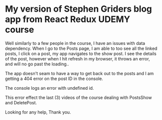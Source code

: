 # My version of Stephen Griders blog app from React Redux UDEMY course

Well similarly to a few people in the course, I have an issues with data dependency.  When I go to the Posts page, I am able to too see all the linked posts, I click on a post, my app navigates to the show post.  I see the details of the post, however when I hit refresh in my browser, it throws an error, and will no go past the loading..

The app doesn't seam to have a way to get back out to the posts and I am getting a 404 error on the post ID in the console.  

The console logs an error with undefined id.

This error effect the last (3) videos of the course dealing with PostsShow and DeletePost.

Looking for any help, Thank you.
